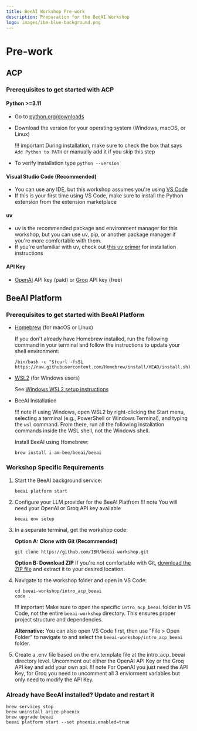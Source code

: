 ```yaml
---
title: BeeAI Workshop Pre-work
description: Preparation for the BeeAI Workshop
logo: images/ibm-blue-background.png
---
```


# Pre-work

## ACP

### Prerequisites to get started with ACP

#### Python >=3.11

- Go to [python.org/downloads](https://www.python.org/downloads/)
- Download the version for your operating system (Windows, macOS, or Linux)

    !!! important
        During installation, make sure to check the box that says `Add Python to PATH` or manually add it if you skip this step

- To verify installation type `python --version`

#### Visual Studio Code (Recommended)

- You can use any IDE, but this workshop assumes you're using [VS Code](https://code.visualstudio.com/Download)
- If this is your first time using VS Code, make sure to install the Python extension from the extension marketplace

#### uv

- uv is the recommended package and environment manager for this workshop, but you can use uv, pip, or another package manager if you're more comfortable with them.
- If you're unfamiliar with uv, check out [this uv primer](https://agentcommunicationprotocol.dev/introduction/uv-primer) for installation instructions

#### API Key

- [OpenAI](https://platform.openai.com/api-keys) API key (paid) or [Groq](https://console.groq.com/keys) API key (free)

## BeeAI Platform

### Prerequisites to get started with BeeAI Platform

- [Homebrew](https://brew.sh/) (for macOS or Linux)

    If you don't already have Homebrew installed, run the following command in your terminal and follow the instructions to update your shell environment:

    ```shell
    /bin/bash -c "$(curl -fsSL https://raw.githubusercontent.com/Homebrew/install/HEAD/install.sh)"
    ```

- [WSL2](https://learn.microsoft.com/en-us/windows/wsl/install) (for Windows users)

    See [Windows WSL2 setup instructions](https://docs.beeai.dev/introduction/installation#windows-wsl2-setup-instructions)

- BeeAI Installation

    !!! note
        If using Windows, open WSL2 by right-clicking the Start menu, selecting a terminal (e.g., PowerShell or Windows Terminal), and typing the `wsl` command. From there, run all the following installation commands inside the WSL shell, not the Windows shell.

    Install BeeAI using Homebrew:

    ```shell
    brew install i-am-bee/beeai/beeai
    ```

### Workshop Specific Requirements

1. Start the BeeAI background service:

    ```shell
    beeai platform start
    ```

2. Configure your LLM provider for the BeeAI Platfrom
    !!! note
        You will need your OpenAI or Groq API key available

    ```shell
    beeai env setup
    ```

3. In a separate terminal, get the workshop code:

    **Option A: Clone with Git (Recommended)**
    ```shell
    git clone https://github.com/IBM/beeai-workshop.git
    ```

    **Option B: Download ZIP**
    If you're not comfortable with Git, [download the ZIP file](https://github.com/IBM/beeai-workshop/archive/refs/heads/main.zip) and extract it to your desired location.

4. Navigate to the workshop folder and open in VS Code:

    ```shell
    cd beeai-workshop/intro_acp_beeai
    code .
    ```

    !!! important
        Make sure to open the specific `intro_acp_beeai` folder in VS Code, not the entire `beeai-workshop` directory. This ensures proper project structure and dependencies.

    **Alternative:** You can also open VS Code first, then use "File > Open Folder" to navigate to and select the `beeai-workshop/intro_acp_beeai` folder.

5. Create a .env file based on the env.template file at the intro_acp_beeai directory level. Uncomment out either the OpenAI API Key or the Groq API key and add your own api. 
    !!! note
        For OpenAI you just need the API Key, for Groq you need to uncomment all 3 enviorment variables but only need to modify the API Key.


### Already have BeeAI installed? Update and restart it

```shell
brew services stop
brew uninstall arize-phoenix
brew upgrade beeai
beeai platform start --set phoenix.enabled=true


